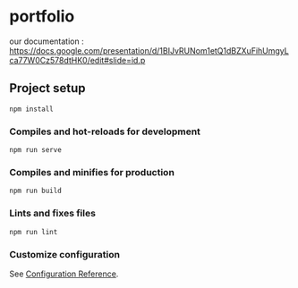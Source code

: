 # portfolio

our documentation : https://docs.google.com/presentation/d/1BIJvRUNom1etQ1dBZXuFihUmgyLca77W0Cz578dtHK0/edit#slide=id.p

## Project setup
```
npm install
```

### Compiles and hot-reloads for development
```
npm run serve
```

### Compiles and minifies for production
```
npm run build
```

### Lints and fixes files
```
npm run lint
```

### Customize configuration
See [Configuration Reference](https://cli.vuejs.org/config/).
